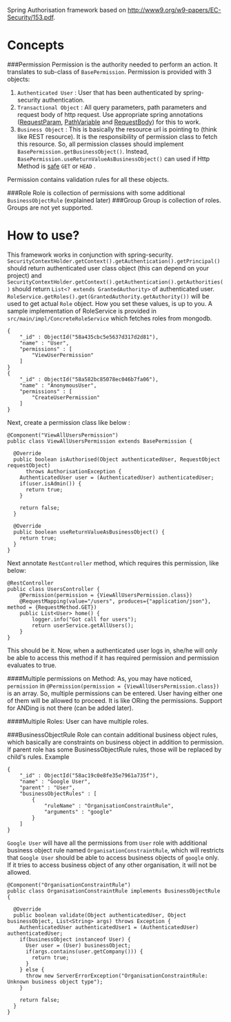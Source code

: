 Spring Authorisation framework based on http://www9.org/w9-papers/EC-Security/153.pdf.

Concepts
======
###Permission
Permission is the authority needed to perform an action. It translates to sub-class of `BasePermission`.
Permission is provided with 3 objects:
1. `Authenticated User` : User that has been authenticated by spring-security authentication.
2. `Transactional Object` : All query parameters, path parameters and request body of http request.
Use appropriate spring annotations ([RequestParam][1], [PathVariable][2] and [RequestBody][3]) for this to work.
3. `Business Object` : This is basically the resource url is pointing to (think like REST resource).
It is the responsibility of permission class to fetch this resource. So, all permission classes should
implement `BasePermission.getBusinessObject()`. Instead, `BasePermission.useReturnValueAsBusinessObject()` can
used if Http Method is [safe][4] `GET` or `HEAD` .


Permission contains validation rules for all these objects.

###Role
Role is collection of permissions with some additional `BusinessObjectRule` (explained later)
###Group
Group is collection of roles. Groups are not yet supported.

How to use?
======

This framework works in conjunction with spring-security.
`SecurityContextHolder.getContext().getAuthentication().getPrincipal()` should return authenticated user
class object (this can depend on your project) and `SecurityContextHolder.getContext().getAuthentication().getAuthorities()`
should return `List<? extends GrantedAuthority>` of authenticated user. `RoleService.getRoles().get(GrantedAuthority.getAuthority())` will be used to
get actual `Role` object. How you set these values, is up to you. A sample implementation of RoleService is provided
in `src/main/impl/ConcreteRoleService` which fetches roles from mongodb.
```
{
	"_id" : ObjectId("58a435cbc5e5637d317d2d81"),
	"name" : "User",
	"permissions" : [
		"ViewUserPermission"
	]
}
{
	"_id" : ObjectId("58a582bc85078ec046b7fa06"),
	"name" : "AnonymousUser",
	"permissions" : [
		"CreateUserPermission"
	]
}
```


Next, create a permission class like below :
```
@Component("ViewAllUsersPermission")
public class ViewAllUsersPermission extends BasePermission {

  @Override
  public boolean isAuthorised(Object authenticatedUser, RequestObject requestObject)
      throws AuthorisationException {
    AuthenticatedUser user = (AuthenticatedUser) authenticatedUser;
    if(user.isAdmin()) {
      return true;
    }

    return false;
  }

  @Override
  public boolean useReturnValueAsBusinessObject() {
    return true;
  }
}
```


Next annotate `RestController` method, which requires this permission, like below:
```
@RestController
public class UsersController {
    @Permission(permission = {ViewAllUsersPermission.class})
    @RequestMapping(value="/users", produces={"application/json"}, method = {RequestMethod.GET})
    public List<User> home() {
        logger.info("Got call for users");
        return userService.getAllUsers();
    }
}
```
This should be it.
Now, when a authenticated user logs in, she/he will only be able to access this method if it has required
permission and permission evaluates to true.

####Multiple permissions on Method:
As, you may have noticed, `permission` in `@Permission(permission = {ViewAllUsersPermission.class})`
is an array. So, multiple permissions can be entered. User having either one of them will be allowed
to proceed. It is like ORing the permissions. Support for ANDing is not there (can be added later).

####Multiple Roles:
User can have multiple roles.

###BusinessObjectRule
Role can contain additional business object rules, which basically are constraints on business object
in addition to permission. If parent role has some BusinessObjectRule rules, those will be replaced
by child's rules. Example
```
{
	"_id" : ObjectId("58ac19c0e8fe35e7961a735f"),
	"name" : "Google User",
	"parent" : "User",
	"businessObjectRules" : [
		{
			"ruleName" : "OrganisationConstraintRule",
			"arguments" : "google"
		}
	]
}
```

`Google User` will have all the permissions from `User` role with additional business object rule named
`OrganisationConstraintRule`, which will restricts that `Google User` should be able to access business objects
of `google` only. If it tries to access business object of any other organisation, it will not be allowed.

```
@Component("OrganisationConstraintRule")
public class OrganisationConstraintRule implements BusinessObjectRule {

  @Override
  public boolean validate(Object authenticatedUser, Object businessObject, List<String> args) throws Exception {
    AuthenticatedUser authenticatedUser1 = (AuthenticatedUser) authenticatedUser;
    if(businessObject instanceof User) {
      User user = (User) businessObject;
      if(args.contains(user.getCompany())) {
        return true;
      }
    } else {
      throw new ServerErrorException("OrganisationConstraintRule: Unknown business object type");
    }

    return false;
  }
}
```

[1]: https://docs.spring.io/spring-framework/docs/current/javadoc-api/org/springframework/web/bind/annotation/RequestParam.html
[2]: https://docs.spring.io/spring-framework/docs/current/javadoc-api/org/springframework/web/bind/annotation/PathVariable.html
[3]: http://docs.spring.io/spring-framework/docs/current/javadoc-api/org/springframework/web/bind/annotation/RequestBody.html
[4]: https://www.w3.org/Protocols/rfc2616/rfc2616-sec9.html